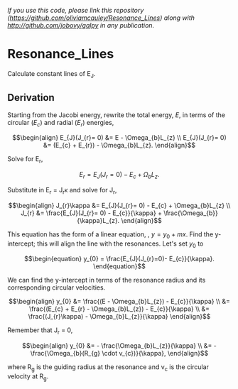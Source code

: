 *If you use this code, please link this repository (https://github.com/oliviamcauley/Resonance_Lines) along with http://github.com/jobovy/galpy in any publication.*

# Resonance_Lines
Calculate constant lines of E<sub>J</sub>.

## Derivation 

Starting from the Jacobi energy, rewrite the total energy, $E$, in terms of the circular ($E_{c}$) and radial ($E_{r}$) energies,
```math
\begin{align}
    E_{J}(J_{r}= 0) &= E - \Omega_{b}L_{z} \\
    E_{J}(J_{r}= 0) &= (E_{c} + E_{r}) - \Omega_{b}L_{z}.
\end{align}
```

Solve for E<sub>r</sub>,

```math
    E_{r} = E_{J}(J_{r}= 0) - E_{c} + \Omega_{b}L_{z}.
```

Substitute in E<sub>r</sub> = J<sub>r</sub>&kappa; and solve for J<sub>r</sub>,

```math
\begin{align}
    J_{r}\kappa &= E_{J}(J_{r}= 0) - E_{c} + \Omega_{b}L_{z} \\
    J_{r} &= \frac{E_{J}(J_{r}= 0) - E_{c}}{\kappa} + \frac{\Omega_{b}}{\kappa}L_{z}.
\end{align}
```

This equation has the form of a linear equation, , $y=y_{0}+mx$. Find the y-intercept; this will align the line with the resonances. Let's set $y_{0}$ to
```math
\begin{equation}
  y_{0} = \frac{E_{J}(J_{r}=0)- E_{c}}{\kappa}.
\end{equation}
```
We can find the y-intercept in terms of the resonance radius and its corresponding circular velocities.

```math
\begin{align}
    y_{0} &= \frac{(E - \Omega_{b}L_{z}) - E_{c}}{\kappa} \\
    &= \frac{(E_{c} + E_{r} - \Omega_{b}L_{z}) - E_{c}}{\kappa} \\
    &= \frac{(J_{r}\kappa) - \Omega_{b}L_{z}}{\kappa}
\end{align}
```
Remember that J<sub>r</sub> = 0,

```math
\begin{align}
    y_{0} &= - \frac{\Omega_{b}L_{z}}{\kappa} \\
    &= - \frac{\Omega_{b}(R_{g} \cdot v_{c})}{\kappa}, 
\end{align}
```

where R<sub>g</sub> is the guiding radius at the resonance and v<sub>c</sub> is the circular velocity at R<sub>g</sub>.
